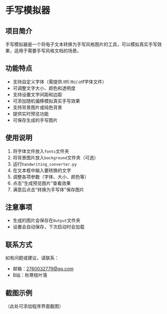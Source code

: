 # 手写模拟器

## 项目简介

手写模拟器是一个将电子文本转换为手写风格图片的工具，可以模拟真实手写效果，适用于需要手写风格文档的场景。

## 功能特点

- 支持自定义字体（需提供.ttf/.ttc/.otf字体文件）
- 可调整文字大小、颜色和透明度
- 支持设置文字间距和边距
- 可添加随机偏移模拟真实手写效果
- 支持背景图片或纯色背景
- 提供实时预览功能
- 可保存生成的手写图片

## 使用说明

1. 将字体文件放入`fonts`文件夹
2. 将背景图片放入`background`文件夹（可选）
3. 运行`handwriting_converter.py`
4. 在文本框中输入要转换的文字
5. 调整各项参数（字体、大小、颜色等）
6. 点击"生成预览图片"查看效果
7. 满意后点击"转换为手写体"保存图片

## 注意事项

- 生成的图片会保存在`Output`文件夹
- 设置会自动保存，下次启动时会加载

## 联系方式

如有问题或建议，请联系：
- 邮箱：2760032779@qq.com
- B站：秋寒枝叶落

## 截图示例

（此处可添加程序界面截图） 